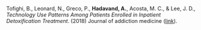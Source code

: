 Tofighi, B., Leonard, N., Greco, P., **Hadavand, A.**, Acosta, M. C., & Lee, J. D., _Technology Use Patterns Among Patients Enrolled in Inpatient Detoxification Treatment_. (2018) Journal of addiction medicine ([link](https://www.ncbi.nlm.nih.gov/pubmed/30589653)).
